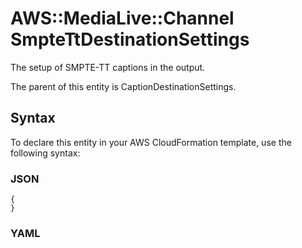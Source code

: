 # AWS::MediaLive::Channel SmpteTtDestinationSettings<a name="aws-properties-medialive-channel-smptettdestinationsettings"></a>

The setup of SMPTE\-TT captions in the output\.

The parent of this entity is CaptionDestinationSettings\.

## Syntax<a name="aws-properties-medialive-channel-smptettdestinationsettings-syntax"></a>

To declare this entity in your AWS CloudFormation template, use the following syntax:

### JSON<a name="aws-properties-medialive-channel-smptettdestinationsettings-syntax.json"></a>

```
{
}
```

### YAML<a name="aws-properties-medialive-channel-smptettdestinationsettings-syntax.yaml"></a>

```

```
